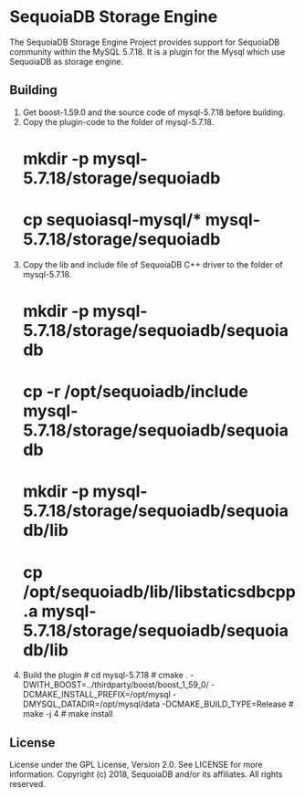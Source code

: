 SequoiaDB Storage Engine
========================
The SequoiaDB Storage Engine Project provides support for SequoiaDB community within the MySQL 5.7.18. It is a plugin for the Mysql which use SequoiaDB as storage engine.


Building
--------
1. Get boost-1.59.0 and the source code of mysql-5.7.18 before building.
2. Copy the plugin-code to the folder of mysql-5.7.18.
   # mkdir -p mysql-5.7.18/storage/sequoiadb
   # cp sequoiasql-mysql/* mysql-5.7.18/storage/sequoiadb
3. Copy the lib and include file of SequoiaDB C++ driver to the folder of mysql-5.7.18.
   # mkdir -p mysql-5.7.18/storage/sequoiadb/sequoiadb
   # cp -r /opt/sequoiadb/include mysql-5.7.18/storage/sequoiadb/sequoiadb
   # mkdir -p mysql-5.7.18/storage/sequoiadb/sequoiadb/lib
   # cp /opt/sequoiadb/lib/libstaticsdbcpp.a mysql-5.7.18/storage/sequoiadb/sequoiadb/lib
4. Build the plugin
		# cd mysql-5.7.18
		# cmake . -DWITH_BOOST=../thirdparty/boost/boost_1_59_0/ -DCMAKE_INSTALL_PREFIX=/opt/mysql -DMYSQL_DATADIR=/opt/mysql/data -DCMAKE_BUILD_TYPE=Release
		# make -j 4
		# make install


License
-------
License under the GPL License, Version 2.0. See LICENSE for more information.
Copyright (c) 2018, SequoiaDB and/or its affiliates. All rights reserved.